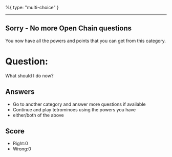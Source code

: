 %{
 type: "multi-choice"
}

---
## Sorry - No more Open Chain questions
You now have all the powers and points that you can get
from this category.

# Question:
What should I do now?

## Answers
- Go to another category and answer more questions if available
- Continue and play tetrominoes using the powers you have
- either/both of the above


## Score
- Right:0
- Wrong:0
